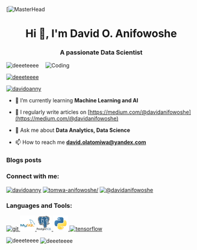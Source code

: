 [![MasterHead](https://www.cio.com/wp-content/uploads/2022/11/iStock-1321307821.jpg?resize=1024%2C576&quality=50&strip=all)
<h1 align="center">Hi 👋, I'm David O. Anifowoshe</h1>
<h3 align="center">A passionate Data Scientist</h3>
<img align="right" alt="Coding" width="400" src="https://bpb-us-e1.wpmucdn.com/wp.wwu.edu/dist/1/4146/files/2018/11/SUV4-1f7q527.gif">
<p align="left"> <img src="https://komarev.com/ghpvc/?username=deeeteeee&label=Profile%20views&color=0e75b6&style=flat" alt="deeeteeee" /> </p>

<p align="left"> <a href="https://github.com/ryo-ma/github-profile-trophy"><img src="https://github-profile-trophy.vercel.app/?username=deeeteeee" alt="deeeteeee" /></a> </p>

<p align="left"> <a href="https://twitter.com/davidoanny" target="blank"><img src="https://img.shields.io/twitter/follow/davidoanny?logo=twitter&style=for-the-badge" alt="davidoanny" /></a> </p>

- 🌱 I’m currently learning **Machine Learning and AI**

- 📝 I regularly write articles on [https://medium.com/@davidanifowoshe](https://medium.com/@davidanifowoshe)

- 💬 Ask me about **Data Analytics, Data Science**

- 📫 How to reach me **david.olatomiwa@yandex.com**

### Blogs posts
<!-- BLOG-POST-LIST:START -->
<!-- BLOG-POST-LIST:END -->

<h3 align="left">Connect with me:</h3>
<p align="left">
<a href="https://twitter.com/davidoanny" target="blank"><img align="center" src="https://raw.githubusercontent.com/rahuldkjain/github-profile-readme-generator/master/src/images/icons/Social/twitter.svg" alt="davidoanny" height="30" width="40" /></a>
<a href="https://linkedin.com/in/tomwa-anifowoshe/" target="blank"><img align="center" src="https://raw.githubusercontent.com/rahuldkjain/github-profile-readme-generator/master/src/images/icons/Social/linked-in-alt.svg" alt="tomwa-anifowoshe/" height="30" width="40" /></a>
<a href="https://medium.com/@davidanifowoshe" target="blank"><img align="center" src="https://raw.githubusercontent.com/rahuldkjain/github-profile-readme-generator/master/src/images/icons/Social/medium.svg" alt="@davidanifowoshe" height="30" width="40" /></a>
</p>

<h3 align="left">Languages and Tools:</h3>
<p align="left"> <a href="https://git-scm.com/" target="_blank" rel="noreferrer"> <img src="https://www.vectorlogo.zone/logos/git-scm/git-scm-icon.svg" alt="git" width="40" height="40"/> </a> <a href="https://www.mysql.com/" target="_blank" rel="noreferrer"> <img src="https://raw.githubusercontent.com/devicons/devicon/master/icons/mysql/mysql-original-wordmark.svg" alt="mysql" width="40" height="40"/> </a> <a href="https://www.postgresql.org" target="_blank" rel="noreferrer"> <img src="https://raw.githubusercontent.com/devicons/devicon/master/icons/postgresql/postgresql-original-wordmark.svg" alt="postgresql" width="40" height="40"/> </a> <a href="https://www.python.org" target="_blank" rel="noreferrer"> <img src="https://raw.githubusercontent.com/devicons/devicon/master/icons/python/python-original.svg" alt="python" width="40" height="40"/> </a> <a href="https://www.tensorflow.org" target="_blank" rel="noreferrer"> <img src="https://www.vectorlogo.zone/logos/tensorflow/tensorflow-icon.svg" alt="tensorflow" width="40" height="40"/> </a> </p>

<p><img align="left" src="https://github-readme-stats.vercel.app/api/top-langs?username=deeeteeee&show_icons=true&locale=en&layout=compact" alt="deeeteeee" /></p>

<p>&nbsp;<img align="center" src="https://github-readme-stats.vercel.app/api?username=deeeteeee&show_icons=true&locale=en" alt="deeeteeee" /></p>
